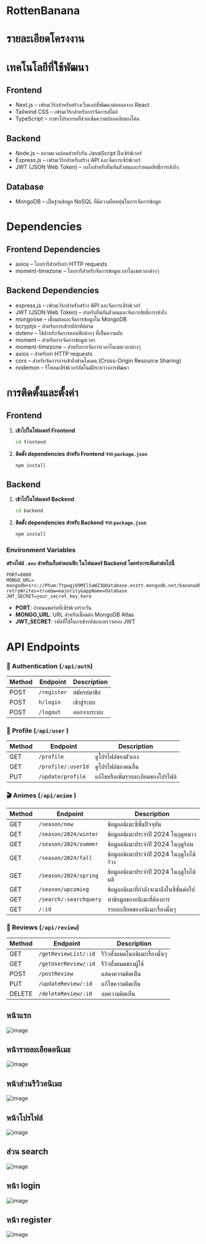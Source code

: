 # RottenBanana

# รายละเอียดโครงงาน


# เทคโนโลยีที่ใช้พัฒนา
## Frontend
- Next.js – เฟรมเวิร์กสำหรับสร้างเว็บแอปที่พัฒนาต่อยอดจาก React
- Tailwind CSS – เฟรมเวิร์กสำหรับการจัดการสไตล์
- TypeScript – ภาษาโปรแกรมที่ช่วยเพิ่มความปลอดภัยของโค้ด
## Backend
- Node.js – สภาพแวดล้อมสำหรับรัน JavaScript ฝั่งเซิร์ฟเวอร์
- Express.js – เฟรมเวิร์กสำหรับสร้าง API และจัดการเซิร์ฟเวอร์
- JWT (JSON Web Token) – กลไกสำหรับยืนยันตัวตนและกำหนดสิทธิ์การเข้าถึง
## Database
- MongoDB – เป็นฐานข้อมูล NoSQL ที่มีความยืดหยุ่นในการจัดการข้อมูล

# Dependencies
## Frontend Dependencies
- axios – ไลบรารีสำหรับทำ HTTP requests
- moment-timezone – ไลบรารีสำหรับจัดการข้อมูลเวลาในเขตเวลาต่างๆ
## Backend Dependencies
- express.js – เฟรมเวิร์กสำหรับสร้าง API และจัดการเซิร์ฟเวอร์
- JWT (JSON Web Token) – สำหรับยืนยันตัวตนและจัดการสิทธิ์การเข้าถึง
- mongoose – เชื่อมต่อและจัดการข้อมูลใน MongoDB
- bcryptjs – สำหรับการเข้ารหัสรหัสผ่าน
- dotenv – ใช้สำหรับจัดการคอนฟิกต่างๆ ที่เป็นความลับ
- moment – สำหรับการจัดการข้อมูลเวลา
- moment-timezone – สำหรับการจัดการเวลาในเขตเวลาต่างๆ
- axios – สำหรับทำ HTTP requests
- cors – สำหรับจัดการการเข้าถึงข้ามโดเมน (Cross-Origin Resource Sharing)
- nodemon – รีโหลดเซิร์ฟเวอร์อัตโนมัติระหว่างการพัฒนา

# การติดตั้งและตั้งค่า
## Frontend
1. **เข้าไปในโฟลเดอร์ Frontend**
   ```bash
   cd frontend
   ```

2. **ติดตั้ง dependencies สำหรับ Frontend จาก `package.json`**
   ```bash
   npm install
   ```

## Backend
1. **เข้าไปในโฟลเดอร์ Backend**
   ```cmd
   cd backend
   ```

2. **ติดตั้ง dependencies สำหรับ Backend จาก `package.json`**
   ```cmd
   npm install
   ```
### Environment Variables
**สร้างไฟล์ `.env` สำหรับเก็บค่าคอนฟิก ในโฟลเดอร์ Backend โดยทำการเพิ่มค่าต่อไปนี้**
   ```text
   PORT=8080
   MONGO_URL= mongodb+srv://Phum:TtpwgjO9MIl5aWZ3@database.esstt.mongodb.net/bananadb?retryWrites=true&w=majority&appName=Database
   JWT_SECRET=your_secret_key_here
   ```
   - **PORT**: กำหนดพอร์ตที่เซิร์ฟเวอร์จะรัน
   - **MONGO_URL**: URL สำหรับเชื่อมต่อ MongoDB Atlas
   - **JWT_SECRET**: รหัสที่ใช้ในกาเข้ารหัสและตรวจสอบ JWT

# API Endpoints

### 🔐 Authentication (`/api/auth`)

| Method | Endpoint               | Description |
|--------|------------------------|-------------|
| POST   | `/register`   | สมัครสมาชิก |
| POST   | `h/login`      | เข้าสู่ระบบ |
| POST   | `/logout`     | ออกจากระบบ |

### 👤 Profile (`/api/user` )

| Method | Endpoint                     | Description |
|--------|------------------------------|-------------|
| GET    | `/profile`          | ดูโปรไฟล์ของตัวเอง |
| GET    | `/profile/:userId`  | ดูโปรไฟล์ของคนอื่น |
| PUT    | `/update/profile`   | แก้ไขหรือเพิ่มรายละเอียดของโปรไฟล์ |

### 🎬 Animes (`/api/anime` )

| Method | Endpoint                           | Description |
|--------|------------------------------------|-------------|
| GET    | `/season/now`           | ข้อมูลอนิเมะซีซั่นปัจจุบัน |
| GET    | `/season/2024/winter`   | ข้อมูลอนิเมะประจำปี 2024 ในฤดูหนาว |
| GET    | `/season/2024/summer`   | ข้อมูลอนิเมะประจำปี 2024 ในฤดูร้อน |
| GET    | `/season/2024/fall`     | ข้อมูลอนิเมะประจำปี 2024 ในฤดูใบไม้ร่วง |
| GET    | `/season/2024/spring`   | ข้อมูลอนิเมะประจำปี 2024 ในฤดูใบไม้ผลิ |
| GET    | `/season/upcoming`      | ข้อมูลอนิเมะที่กำลังจะมาถึงในซีซั่นต่อไป |
| GET    | `/search/:searchquery`  | หาข้อมูลของอนิเมะที่ต้องการ|
| GET    | `/:id`                  | รายละเอียดของอนิเมะเรื่องนั้นๆ |

### 📝 Reviews (`/api/review`)

| Method | Endpoint                          | Description |
|--------|-----------------------------------|-------------|
| GET    | `/getReviewList/:id`  | รีวิวทั้งหมดในอนิเมะเรื่องนั้นๆ |
| GET    | `/getUserReview/:id`  | รีวิวทั้งหมดของผู้ใช้ |
| POST   | `/postReview`         | แสดงความคิดเห็น |
| PUT    | `/updateReview/:id`   | แก้ไขความคิดเห็น |
| DELETE | `/deleteReview/:id`   | ลบความคิดเห็น |


## หน้าแรก
![image](frontend\public\bananaScore\หน้าแรก.png)

## หน้ารายละเอียดอนิเมะ
![image](frontend\public\bananaScore\หน้ารายละเอียดอนิเมะ.png)

## หน้าส่วนรีวิวอนิเมะ
![image](frontend\public\bananaScore\หน้าส่วนรีวิวอนิเมะ.png)

## หน้าโปรไฟล์
![image](frontend\public\bananaScore\หน้าโปรไฟล์.png)

## ส่วน search
![image](frontend\public\bananaScore\ส่วนsearch.png)

## หน้า login
![image](frontend\public\bananaScore\หน้าlogin.png)

## หน้า register
![image](frontend\public\bananaScore\หน้าregister.png)
